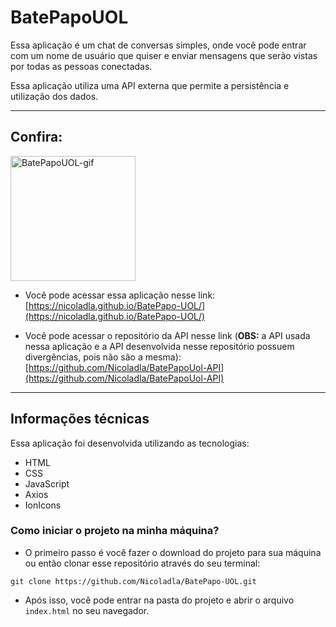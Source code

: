 # BatePapoUOL

Essa aplicação é um chat de conversas simples, onde você pode entrar com um nome de usuário que quiser e enviar mensagens que serão vistas por todas as pessoas conectadas. 

Essa aplicação utiliza uma API externa que permite a persistência e utilização dos dados.

---

## Confira:

<p align="start">
  <img width="200" src="img/BatePapoUOL-Animação.gif" alt="BatePapoUOL-gif">
</p>

* Você pode acessar essa aplicação nesse link:
[https://nicoladla.github.io/BatePapo-UOL/](https://nicoladla.github.io/BatePapo-UOL/)

* Você pode acessar o repositório da API nesse link (**OBS:** a API usada nessa aplicação e a API desenvolvida nesse repositório possuem divergências, pois não são a mesma):
[https://github.com/Nicoladla/BatePapoUol-API](https://github.com/Nicoladla/BatePapoUol-API)

---

## Informações técnicas

Essa aplicação foi desenvolvida utilizando as tecnologias: 
* HTML
* CSS
* JavaScript
* Axios
* IonIcons

### Como iniciar o projeto na minha máquina?

* O primeiro passo é você fazer o download do projeto para sua máquina ou então clonar esse repositório através do seu terminal:

```
git clone https://github.com/Nicoladla/BatePapo-UOL.git
```

* Após isso, você pode entrar na pasta do projeto e abrir o arquivo ``index.html`` no seu navegador.